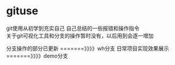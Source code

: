 # gituse
git使用从初学到充实自己
自己总结的一些报错和操作指令  
关于git可视化工具和分支的操作暂时没有，以后用到会逐一增加

分支操作的部分已更新 =======》》》》wh分支
日常项目实现效果展示 =======》》》》demo分支

